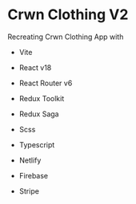 # Crwn Clothing V2

Recreating Crwn Clothing App with

- Vite

- React v18
- React Router v6
- Redux Toolkit
- Redux Saga
- Scss
- Typescript

- Netlify
- Firebase
- Stripe

